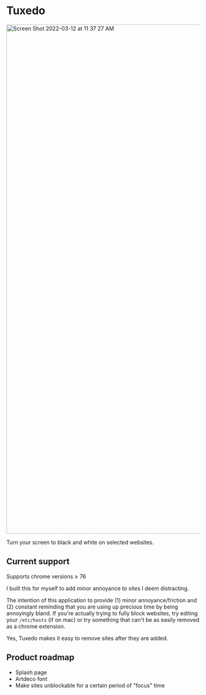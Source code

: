 # Tuxedo

<img width="1327" alt="Screen Shot 2022-03-12 at 11 37 27 AM" src="https://user-images.githubusercontent.com/8205461/158032471-523f8fe1-6abc-49b3-b591-e1b8cb6befc8.png">

Turn your screen to black and white on selected websites.

## Current support

Supports chrome versions ≥ 76

I built this for myself to add minor annoyance to sites I deem distracting.

The intention of this application to provide (1) minor annoyance/friction and (2) constant reminding that you are using up precious time by being annoyingly bland. If you're actually trying to fully block websites, try editing your `/etc/hosts` (if on mac) or try something that can't be as easily removed as a chrome extension.

Yes, Tuxedo makes it easy to remove sites after they are added.

## Product roadmap

* Splash page
* Artdeco font
* Make sites unblockable for a certain period of "focus" time
